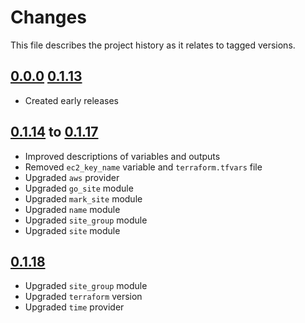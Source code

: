 # Changes
This file describes the project history as it relates to tagged versions.

## [0.0.0](.) [0.1.13](.)
- Created early releases

## [0.1.14](.) to [0.1.17](.)
- Improved descriptions of variables and outputs
- Removed `ec2_key_name` variable and `terraform.tfvars` file
- Upgraded `aws` provider
- Upgraded `go_site` module
- Upgraded `mark_site` module
- Upgraded `name` module
- Upgraded `site_group` module
- Upgraded `site` module

## [0.1.18](.)
- Upgraded `site_group` module
- Upgraded `terraform` version
- Upgraded `time` provider
